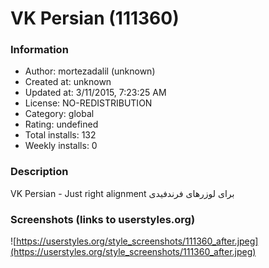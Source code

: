 # VK Persian (111360)

### Information
- Author: mortezadalil (unknown)
- Created at: unknown
- Updated at: 3/11/2015, 7:23:25 AM
- License: NO-REDISTRIBUTION
- Category: global
- Rating: undefined
- Total installs: 132
- Weekly installs: 0


### Description
VK Persian - Just right alignment برای لوزرهای فرندفیدی


### Screenshots (links to userstyles.org)
![https://userstyles.org/style_screenshots/111360_after.jpeg](https://userstyles.org/style_screenshots/111360_after.jpeg)


